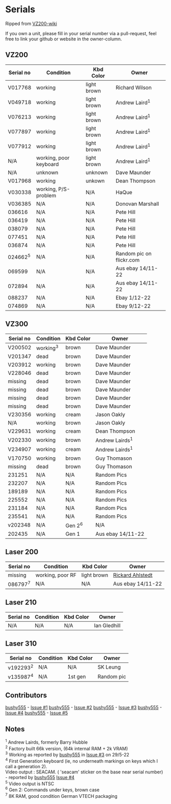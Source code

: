 # Serials
Ripped from [VZ200-wiki](http://wiki.vz200.org/index.php?title=Serial_Number_List)

If you own a unit, please fill in your serial number via a pull-request, feel free to link your github or website in the owner-column.

## VZ200
| Serial no | Condition | Kbd Color | Owner |
|-----------|-----------|-----------|-------|
|V017768|working|light brown|Richard Wilson|
|V049718|working|light brown|Andrew Laird<sup>1</sup>|
|V076213|working|light brown|Andrew Laird<sup>1</sup>|
|V077897|working|light brown|Andrew Laird<sup>1</sup>|
|V077912|working|light brown|Andrew Laird<sup>1</sup>|
|N/A|working, poor keyboard|light brown|Andrew Laird<sup>1</sup>|
|N/A|unknown|unknown|Dave Maunder|
|V017968|working|unkown|Dean Thompson|
|V030338|working, P/S-problem|N/A|HaQue|
|V036385|N/A|N/A|Donovan Marshall|
|036616|N/A|N/A|Pete Hill|
|036419|N/A|N/A|Pete Hill|
|038079|N/A|N/A|Pete Hill|
|077451|N/A|N/A|Pete Hill|
|036874|N/A|N/A|Pete Hill|
|024662<sup>5</sup>|N/A|N/A|Random pic on flickr.com|
|069599|N/A|N/A|Aus ebay 14/11-22|
|072894|N/A|N/A|Aus ebay 14/11-22|
|088237|N/A|N/A|Ebay 1/12-22|
|074869|N/A|N/A|Ebay 9/12-22|



## VZ300
| Serial no | Condition | Kbd Color | Owner |
|-----------|-----------|-----------|-------|
|V200502|working<sup>3</sup>|brown|Dave Maunder|
|V201347|dead|brown|Dave Maunder|
|V203912|working|brown|Dave Maunder|
|V228046|dead|brown|Dave Maunder|
|missing|dead|brown|Dave Maunder|
|missing|dead|brown|Dave Maunder|
|missing|dead|brown|Dave Maunder|
|missing|dead|brown|Dave Maunder|
|V230356|working|cream|Jason Oakly|
|N/A|working|brown|Jason Oakly|
|V229631|working|cream|Dean Thompson|
|V202330|working|brown|Andrew Lairds<sup>1</sup>|
|V234907|working|cream|Andrew Lairds<sup>1</sup>|
|V170750|working|brown|Guy Thomason|
|missing|dead|brown|Guy Thomason|
|231251|N/A|N/A|Random Pics|
|232207|N/A|N/A|Random Pics|
|189189|N/A|N/A|Random Pics|
|225552|N/A|N/A|Random Pics|
|231184|N/A|N/A|Random Pics|
|235541|N/A|N/A|Random Pics|
|v202348|N/A|Gen 2<sup>6</sup>|N/A|Ebay 25/10-22|
|202435|N/A|Gen 1|Aus ebay 14/11-22|



## Laser 200
| Serial no | Condition | Kbd Color | Owner |
|-----------|-----------|-----------|-------|
|missing|working, poor RF|light brown|[Rickard Ahlstedt](https://github.com/Dronki/)|
|086797<sup>7</sup>|N/A|N/A|Aus ebay 14/11-22|

## Laser 210
| Serial no | Condition | Kbd Color | Owner |
|-----------|-----------|-----------|-------|
|N/A|N/A|N/A|Ian Gledhill|

## Laser 310
| Serial no | Condition | Kbd Color | Owner |
|-----------|-----------|-----------|-------|
|v192293<sup>2</sup>|N/A|N/A|SK Leung|
|v135987<sup>4</sup>|N/A|1st gen|Random pic|

## Contributors
[bushy555](https://github.com/bushy555) - [Issue #1](https://github.com/Dronki/VZ200/issues/1)
[bushy555](https://github.com/bushy555) - [Issue #2](https://github.com/Dronki/VZ200/issues/2)
[bushy555](https://github.com/bushy555) - [Issue #3](https://github.com/Dronki/VZ200/issues/3)
[bushy555](https://github.com/bushy555) - [Issue #4](https://github.com/Dronki/VZ200/issues/4)
[bushy555](https://github.com/bushy555) - [Issue #5](https://github.com/Dronki/VZ200/issues/5)


## Notes
<sup>1</sup> Andrew Lairds, formerly Barry Hubble  
<sup>2</sup> Factory built 66k version, (64k internal RAM + 2k VRAM)  
<sup>3</sup> Working as reported by [bushy555](https://github.com/bushy555) in [Issue #3](https://github.com/Dronki/VZ200/issues/3) on 29/5-22  
<sup>4</sup>  First Generation keyboard (ie, no underneath markings on keys which I call a generation 2).  
Video output : SEACAM. ( 'seacam' sticker on the base near serial number) - reported by [bushy555](https://github.com/bushy555) [Issue #4](https://github.com/Dronki/VZ200/issues/4)  
<sup>5</sup> Video output is NTSC  
<sup>6</sup> Gen 2: Commands under keys, brown case  
<sup>7</sup> 8K RAM, good condition German VTECH packaging  
